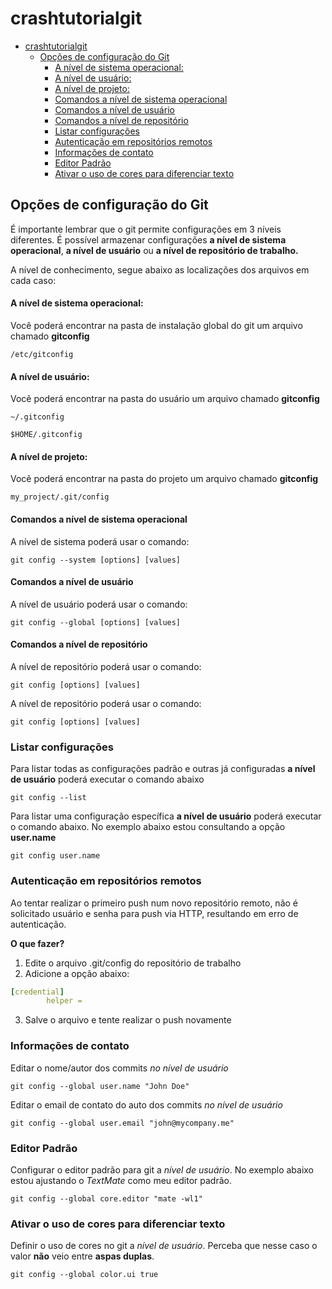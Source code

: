 # crashtutorialgit

- [crashtutorialgit](#crashtutorialgit)
  * [Opções de configuração do Git](#op--es-de-configura--o-do-git)
      - [A nível de sistema operacional:](#a-n-vel-de-sistema-operacional-)
      - [A nível de usuário:](#a-n-vel-de-usu-rio-)
      - [A nível de projeto:](#a-n-vel-de-projeto-)
      - [Comandos a nível de sistema operacional](#comandos-a-n-vel-de-sistema-operacional)
      - [Comandos a nível de usuário](#comandos-a-n-vel-de-usu-rio)
      - [Comandos a nível de repositório](#comandos-a-n-vel-de-reposit-rio)
    + [Listar configurações](#listar-configura--es)
    + [Autenticação em repositórios remotos](#autentica--o-em-reposit-rios-remotos)
    + [Informações de contato](#informa--es-de-contato)
    + [Editor Padrão](#editor-padr-o)
    + [Ativar o uso de cores para diferenciar texto](#ativar-o-uso-de-cores-para-diferenciar-texto)


## Opções de configuração do Git

É importante lembrar que o git permite configurações em 3 níveis diferentes. É possível armazenar configurações **a nível de sistema operacional**, **a nível de usuário** ou **a nível de repositório de trabalho.**

A nível de conhecimento, segue abaixo as localizações dos arquivos em cada caso:

#### A nível de sistema operacional:

Você poderá encontrar na pasta de instalação global do git um arquivo chamado **gitconfig**

`/etc/gitconfig`

#### A nível de usuário:

Você poderá encontrar na pasta do usuário um arquivo chamado **gitconfig**

`~/.gitconfig`

`$HOME/.gitconfig`

#### A nível de projeto:

Você poderá encontrar na pasta do projeto um arquivo chamado **gitconfig**

`my_project/.git/config`

#### Comandos a nível de sistema operacional

A nível de sistema poderá usar o comando:

`git config --system [options] [values]`

#### Comandos a nível de usuário

A nível de usuário poderá usar o comando:

`git config --global [options] [values]`

#### Comandos a nível de repositório

A nível de repositório poderá usar o comando:

`git config [options] [values]`

A nível de repositório poderá usar o comando:

`git config [options] [values]`

### Listar configurações

Para listar todas as configurações padrão e outras já configuradas **a nível de usuário** poderá executar o comando abaixo

`git config --list`

Para listar uma configuração específica **a nível de usuário** poderá executar o comando abaixo. No exemplo abaixo estou consultando a opção **user.name**

`git config user.name`

### Autenticação em repositórios remotos

Ao tentar realizar o primeiro push num novo repositório remoto, não é solicitado usuário e senha para push via HTTP, resultando em erro de autenticação. 

**O que fazer?**

1. Edite o arquivo .git/config do repositório de trabalho
2. Adicione a opção abaixo:
```yaml
[credential]
        helper =
```
3. Salve o arquivo e tente realizar o push novamente

### Informações de contato

Editar o nome/autor dos commits *no nível de usuário*

`git config --global user.name "John Doe"`

Editar o email de contato do auto dos commits *no nível de usuário*

`git config --global user.email "john@mycompany.me"`

### Editor Padrão

Configurar o editor padrão para git a *nível de usuário*. No exemplo abaixo estou ajustando o *TextMate* como meu editor padrão.

`git config --global core.editor "mate -wl1"`

### Ativar o uso de cores para diferenciar texto

Definir o uso de cores no git a *nível de usuário*. Perceba que nesse caso o valor **não** veio entre **aspas duplas**.

`git config --global color.ui true`
